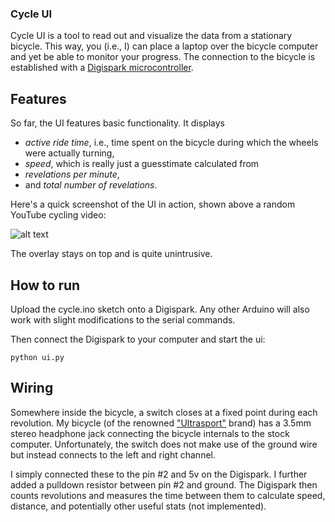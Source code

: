 ### Cycle UI

Cycle UI is a tool to read out and visualize the data from a stationary
bicycle. This way, you (i.e., I) can place a laptop over the bicycle
computer and yet be able to monitor your progress. The connection to the
bicycle is established with a [Digispark
microcontroller](http://digistump.com/products/1).

## Features

So far, the UI features basic functionality. It displays 

* _active ride time_, i.e., time spent on the bicycle during which the wheels were actually turning,
* _speed_, which is really just a guesstimate calculated from
* _revelations per minute_,
* and _total number of revelations_.

Here's a quick screenshot of the UI in action, shown above a random YouTube cycling video:

![alt text](http:// "UI in action")

The overlay stays on top and is quite unintrusive. 

## How to run
Upload the cycle.ino sketch onto a Digispark. Any other Arduino will also work with slight modifications to the serial commands.

Then connect the Digispark to your computer and start the ui:

    python ui.py

## Wiring 

Somewhere inside the bicycle, a switch closes at a fixed point during
each revolution.  My bicycle (of the renowned
["Ultrasport"](http://ultrasport.net/) brand) has a 3.5mm stereo
headphone jack connecting the bicycle internals to the stock
computer. Unfortunately, the switch does not make use of the ground wire
but instead connects to the left and right channel.

I simply connected these to the pin #2 and 5v on the Digispark. I
further added a pulldown resistor between pin #2 and ground. The
Digispark then counts revolutions and measures the time between them to
calculate speed, distance, and potentially other useful stats (not
implemented).

